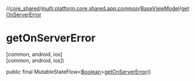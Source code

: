 //[core_shared](../../../index.md)/[multi.platform.core.shared.app.common](../index.md)/[BaseViewModel](index.md)/[getOnServerError](get-on-server-error.md)

# getOnServerError

[common, android, ios]\
[common, android, ios]\

public final MutableStateFlow&lt;[Boolean](https://docs.oracle.com/javase/8/docs/api/java/lang/Boolean.html)&gt;[getOnServerError](get-on-server-error.md)()
